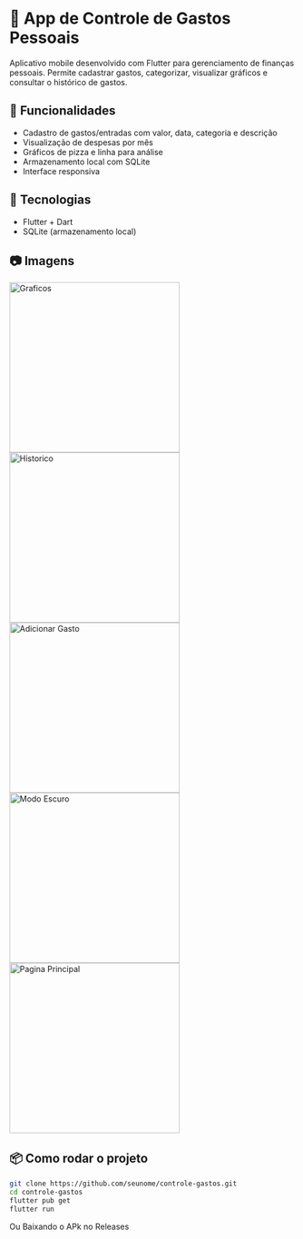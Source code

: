 # 💸 App de Controle de Gastos Pessoais

Aplicativo mobile desenvolvido com Flutter para gerenciamento de finanças pessoais. Permite cadastrar gastos, categorizar, visualizar gráficos e consultar o histórico de gastos.

## 📱 Funcionalidades

- Cadastro de gastos/entradas com valor, data, categoria e descrição
- Visualização de despesas por mês
- Gráficos de pizza e linha para análise
- Armazenamento local com SQLite
- Interface responsiva

## 🚀 Tecnologias

- Flutter + Dart
- SQLite (armazenamento local)

## 📷 Imagens

<img src="prints/graficos.png" alt="Graficos" width="300" />  <img src="prints/historico.png" alt="Historico" width="300" />  <img src="prints/adicionar.png" alt="Adicionar Gasto" width="300" />  <img src="prints/modoEscuro.png" width="300" alt="Modo Escuro"/> <img src="prints/paginaPrincipalaberta.png" width="300" alt="Pagina Principal" /> 

## 📦 Como rodar o projeto

```bash
git clone https://github.com/seunome/controle-gastos.git
cd controle-gastos
flutter pub get
flutter run
```
Ou Baixando o APk no Releases

